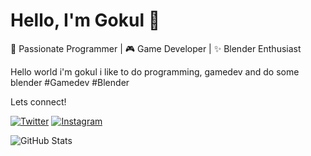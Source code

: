 # Hello, I'm Gokul 👋

🚀 Passionate Programmer | 🎮 Game Developer | ✨ Blender Enthusiast

Hello world i'm gokul i like to do programming, gamedev and do some blender #Gamedev #Blender

Lets connect!


[![Twitter](https://img.shields.io/badge/Twitter-1DA1F2?style=for-the-badge&logo=twitter&logoColor=white)](https://twitter.com/Gokul_ov)
[![Instagram](https://img.shields.io/badge/Instagram-E4405F?style=for-the-badge&logo=instagram&logoColor=white)](https://www.instagram.com/not_.goku)



![GitHub Stats](https://github-readme-stats.vercel.app/api?username=yourusername&show_icons=true&theme=dark)


